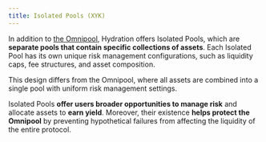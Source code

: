 ```yaml
---
title: Isolated Pools (XYK)
---
```


In addition to [the Omnipool](./01_omnipool/01_omnipool.md), Hydration offers Isolated Pools, which are **separate pools that contain specific collections of assets**. Each Isolated Pool has its own unique risk management configurations, such as liquidity caps, fee structures, and asset composition.

This design differs from the Omnipool, where all assets are combined into a single pool with uniform risk management settings. 

Isolated Pools **offer users broader opportunities to manage risk** and allocate assets to **earn yield**. Moreover, their existence **helps protect the Omnipool** by preventing hypothetical failures from affecting the liquidity of the entire protocol.